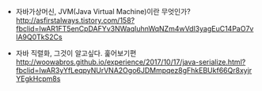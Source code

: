 * 자바가상머신, JVM(Java Virtual Machine)이란 무엇인가?</br>
http://asfirstalways.tistory.com/158?fbclid=IwAR1FT5enCpDAFYv3NWaqIuhnWqNZm4wVdl3yagEuC14PaO7vlA9Q0TkS2Cs</br>

* 자바 직렬화, 그것이 알고싶다. 훑어보기편 </br>
http://woowabros.github.io/experience/2017/10/17/java-serialize.html?fbclid=IwAR3yYfLeqpyNUrVNA2Ogo6JDMmpqez8gFhkEBUkf66Qr8xyjrYEgkHcpm8s</br>
